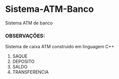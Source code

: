# Sistema-ATM-Banco
Sistema ATM de banco

<H3>OBSERVAÇÕES:</H3>
<P>
  Sistema de caixa ATM construido em linguagem C++
<P>
<OL>
  <LI>SAQUE</LI>
  <LI>DEPOSITO</LI>
  <LI>SALDO</LI>
  <LI>TRANSFERENCIA</LI>
</OL>
